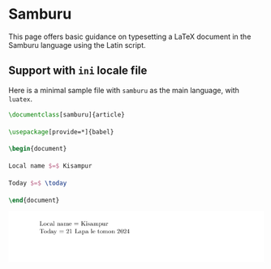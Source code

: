 # Samburu

This page offers basic guidance on typesetting a LaTeX document in the
Samburu language using the Latin script.

## Support with `ini` locale file

Here is a minimal sample file with `samburu` as the main language, with `luatex`.

```tex
\documentclass[samburu]{article}

\usepackage[provide=*]{babel}

\begin{document}

Local name $=$ Kisampur

Today $=$ \today

\end{document}
```

![](../media/locale-samburu.png)